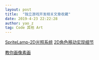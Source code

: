 ```yaml
---
layout: post
title:  "独立游戏开发相关文章收藏"
date: 2019-4-23 22:22:28
author: yao_z
tag: Code 其他 Art
---
```


[SpriteLamp-2D光照系统](https://indienova.com/indie-game-development/pathway-new-dynamic-lighting-and-shadows/)
[2D角色移动实现细节](http://higherorderfun.com/blog/2012/05/20/the-guide-to-implementing-2d-platformers/)

[教你画像素画](http://32comic.com/)